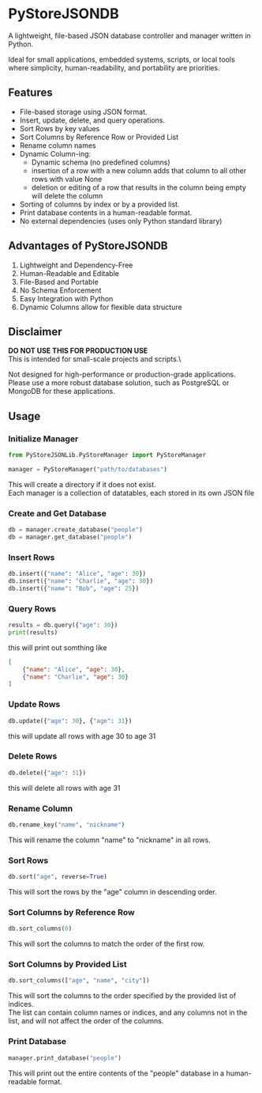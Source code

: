 # PyStoreJSONDB

A lightweight, file-based JSON database controller and manager written in Python. 

Ideal for small applications, embedded systems, scripts, or local tools where simplicity, human-readability, and portability are priorities.

## Features
- File-based storage using JSON format.
- Insert, update, delete, and query operations.
- Sort Rows by key values
- Sort Columns by Reference Row or Provided List
- Rename column names
- Dynamic Column-ing:
    - Dynamic schema (no predefined columns)
    - insertion of a row with a new column adds that column to all other rows with value None
    - deletion or editing of a row that results in the column being empty will delete the column
- Sorting of columns by index or by a provided list.
- Print database contents in a human-readable format.
- No external dependencies (uses only Python standard library)

## Advantages of PyStoreJSONDB
1. Lightweight and Dependency-Free
2. Human-Readable and Editable
3. File-Based and Portable
4. No Schema Enforcement
5. Easy Integration with Python
6. Dynamic Columns allow for flexible data structure

## Disclaimer
**DO NOT USE THIS FOR PRODUCTION USE**\
This is intended for small-scale projects and scripts.\

Not designed for high-performance or production-grade applications.\
Please use a more robust database solution, such as PostgreSQL or MongoDB for these applications.

## Usage
### Initialize Manager

```python
from PyStoreJSONLib.PyStoreManager import PyStoreManager

manager = PyStoreManager("path/to/databases")
```
This will create a directory if it does not exist.\
Each manager is a collection of datatables, each stored in its own JSON file

### Create and Get Database
```python
db = manager.create_database("people")
db = manager.get_database("people")
```

### Insert Rows
```python
db.insert({"name": "Alice", "age": 30})
db.insert({"name": "Charlie", "age": 30})
db.insert({"name": "Bob", "age": 25})
```

### Query Rows
```python
results = db.query({"age": 30})
print(results)
```
this will print out somthing like
```json
[
    {"name": "Alice", "age": 30},
    {"name": "Charlie", "age": 30}
]
```

### Update Rows
```python
db.update({"age": 30}, {"age": 31})
```
this will update all rows with age 30 to age 31

### Delete Rows
```python
db.delete({"age": 31})
```
this will delete all rows with age 31

### Rename Column
```python
db.rename_key("name", "nickname")
```
This will rename the column "name" to "nickname" in all rows.

### Sort Rows
```python
db.sort("age", reverse=True)
```
This will sort the rows by the "age" column in descending order.

### Sort Columns by Reference Row
```python
db.sort_columns(0)
```
This will sort the columns to match the order of the first row.

### Sort Columns by Provided List
```python
db.sort_columns(["age", "name", "city"])
```
This will sort the columns to the order specified by the provided list of indices.\
The list can contain column names or indices, and any columns not in the list, and will not affect the order of the columns.

### Print Database
```python
manager.print_database("people")
```
This will print out the entire contents of the "people" database in a human-readable format.
